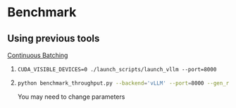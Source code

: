 # Benchmark

## Using previous tools

[Continuous Batching](https://github.com/zinccat/llm-continuous-batching-benchmarks)

1. `CUDA_VISIBLE_DEVICES=0 ./launch_scripts/launch_vllm --port=8000`
2. ```bash
   python benchmark_throughput.py --backend='vLLM' --port=8000 --gen_random_prompts --allow_variable_generation_length --random_prompt_count=10 --random_prompt_lens_mean=30 --random_prompt_lens_range=10  --variable_response_lens_mean=50 --variable_response_lens_range=20 --variable_response_lens_distribution=uniform
   ```
   You may need to change parameters
